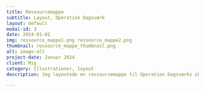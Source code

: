 ```yaml
---
title: Ressourcemappe
subtitle: Layout, Operation Dagsværk
layout: default
modal-id: 3
date: 2024-01-01
img: ressource_mappe1.png ressource_mappe2.png
thumbnail: ressource_mappe_thumbnail.png
alt: image-alt
project-date: Januar 2024
client: Mig
category: Illustrationer, layout
description: Jeg layoutede en ressourcemappe til Operation Dagsværks skole-grupper, hvor de kunne finde inspiration til hvordan de skulle drive deres skole-udvalg. Fotografierne er alle taget fra Operation Dagsværks gamle arkiver. 

---
```

